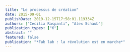 ```yaml
---
title: "Le processus de création"
date: 2015-09-01
publishDate: 2019-12-15T17:58:01.119334Z
authors: ["Cecilia Raspanti", "Alex Schaub"]
publication_types: ["6"]
abstract: ""
featured: false
publication: "*Fab lab : la révolution est en marche*"
---
```


